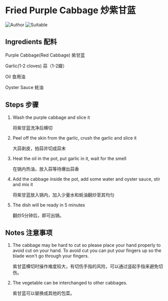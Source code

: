 # Fried Purple Cabbage 炒紫甘蓝

![Author](https://img.shields.io/badge/Author-wwdpm__b1owcar-blueviolet)
![Suitable](https://img.shields.io/badge/Suitable%20For-4--6%20People-brightgreen)

## Ingredients 配料

Purple Cabbage(Red Cabbage) 紫甘蓝

Garlic(1-2 cloves) 蒜（1-2瓣）

Oil 食用油

Oyster Sauce 蚝油

## Steps 步骤

1. Wash the purple cabbage and slice it

    将紫甘蓝洗净后横切

2. Peel off the skin from the garlic, crush the garlic and slice it

    大蒜剥皮，拍蒜并切成蒜末

3. Heat the oil in the pot, put garlic in it, wait for the smell

    在锅内热油，放入蒜等待爆出蒜香

4. Add the cabbage inside the pot, add some water and oyster sauce, stir and mix it

    将紫甘蓝放入锅内，加入少量水和蚝油翻炒至其均匀

5. The dish will be ready in 5 minutes

    翻炒5分钟后，即可出锅。

## Notes 注意事项

1. The cabbage may be hard to cut so please place your hand properly to avoid cut on your hand. To avoid cut you can put your fingers up so the blade won't go through your fingers.

    紫甘蓝横切时操作难度较大，有切伤手指的风险，可以通过竖起手指来避免切伤。

2. The vegetable can be interchanged to other cabbages.

    紫甘蓝可以替换成其他的包菜。